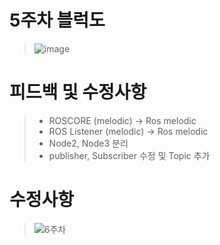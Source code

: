 # 5주차 블럭도
> ![image](https://user-images.githubusercontent.com/103561996/173182524-c59cf91b-dfe6-434e-a7fa-64b794040034.png)

# 피드백  및 수정사항
> - ROSCORE (melodic) ->  Ros melodic
> - ROS Listener (melodic) -> Ros melodic
> - Node2, Node3 분리
> - publisher, Subscriber 수정 및 Topic 추가
 
# 수정사항
> ![6주차](https://user-images.githubusercontent.com/103561996/175229644-5ff042e1-4403-40a7-87c0-f9672468bdd0.PNG)

